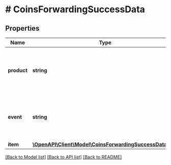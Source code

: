 # # CoinsForwardingSuccessData

## Properties

Name | Type | Description | Notes
------------ | ------------- | ------------- | -------------
**product** | **string** | Represents the Crypto APIs 2.0 product which sends the callback. |
**event** | **string** | Defines the specific event, for which a callback subscription is set. |
**item** | [**\OpenAPI\Client\Model\CoinsForwardingSuccessDataItem**](CoinsForwardingSuccessDataItem.md) |  |

[[Back to Model list]](../../README.md#models) [[Back to API list]](../../README.md#endpoints) [[Back to README]](../../README.md)
